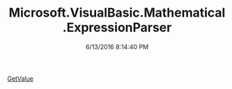 ﻿---
title: Microsoft.VisualBasic.Mathematical.ExpressionParser
date: 6/13/2016 8:14:40 PM
---

[GetValue](T-Microsoft.VisualBasic.Mathematical.ExpressionParser.GetValue.html)

